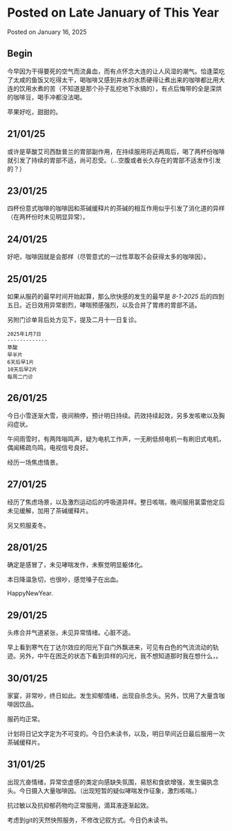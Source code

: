 # Posted on Late January of This Year

Posted on January 16, 2025

## Begin

今早因为干得要死的空气而流鼻血，而有点怀念大连的让人风湿的潮气。恰逢菜吃了太咸的鱼饭又吃得太干，喝咖啡又感到井水的水质硬得让煮出来的咖啡都比用大连的饮用水煮的苦（不知道是那个孙子乱挖地下水搞的），有点后悔带的全是深烘的咖啡豆，喝手冲都没法喝。

苹果好吃，甜甜的。

## 21/01/25

或许是草酸艾司西酞普兰的胃部副作用，在持续服用将近两周后，喝了两杯份咖啡就引发了持续的胃部不适，尚可忍受。（...空腹或者长久存在的胃部不适发作引发的？）

## 23/01/25

四杯份意式咖啡的咖啡因和茶碱缓释片的茶碱的相互作用似乎引发了消化道的异样（在两杯份时未见明显异常）。

## 24/01/25

好吧，咖啡因就是会那样（尽管意式的一过性萃取不会获得太多的咖啡因）。

## 25/01/25

如果从服药的最早时间开始起算，那么欣快感的发生的最早是 *8-1-2025*
后的四到五日。近日效用异常剧烈，哮喘预感强烈，以及合并了胃疼的胃部不适。

另附门诊单背后处方见下，提及二月十一日复诊。

    2025年1月7日
    -------------
    草酸
    早半片
    6天后早1片
    10天后早2片
    每周二门诊

## 26/01/25

今日小雪逐渐大雪，夜间稍停，预计明日持续。药效持续起效，另多发咳嗽以及胸闷症状。

午间雨雪时，有两阵嗡鸣声，疑为电机工作声，一无刷低频电机一有刷旧式电机，偶闻稀疏鸟鸣，电视信号良好。

经历一场焦虑情景。

## 27/01/25

经历了焦虑场景，以及激烈运动后的呼吸道异样。整日咳喘，晚间服用氯雷他定后未见缓解，加用了茶碱缓释片。

另又煎服麦冬。

## 28/01/25

确定是感冒了，未见哮喘发作，未察觉明显躯体化。

本日降温急切，也很吵，感觉嗓子在出血。

HappyNewYear.

## 29/01/25

头疼合并气道紧张，未见异常情绪。心脏不适。

早上看到寒气在丁达尔效应的阳光下自门外飘进来，可见有白色的气流流动的轨迹。另外，中午在困乏的状态下看到异样的闪光，我不想知道那时我在想什么，。

## 30/01/25

家宴，非常吵，终日如此。发生抑郁情绪，出现自杀念头。另外，饮用了大量含咖啡因饮品。

服药均正常。

计划将日记文字定为不可变的。今日仍未读书，以及，明日早间近日最后服用一次茶碱缓释片。

## 31/01/25

出现亢奋情绪，异常空虚感的类定向感缺失氛围，易怒和食欲增强，发生偏执念头。今日摄入大量咖啡因。（出现短暂的疑似哮喘发作征象，激烈咳喘。）

抗过敏以及抗抑郁药物均正常服用，滴耳液逐渐起效。

考虑到git的天然快照服务，不修改记叙方式。今日仍未读书。
